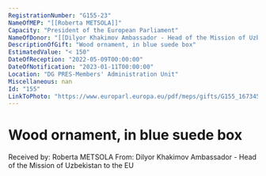 ```yaml
---
RegistrationNumber: "G155-23"
NameOfMEP: "[[Roberta METSOLA]]"
Capacity: "President of the European Parliament"
NameOfDonor: "[[Dilyor Khakimov Ambassador - Head of the Mission of Uzbekistan to the EU]]"
DescriptionOfGift: "Wood ornament, in blue suede box"
EstimatedValue: "< 150"
DateOfReception: "2022-05-09T00:00:00"
DateOfNotification: "2023-01-11T00:00:00"
Location: "DG PRES-Members' Administration Unit"
Miscellaneous: nan
Id: "155"
LinkToPhoto: "https://www.europarl.europa.eu/pdf/meps/gifts/G155_1673458201054.jpg#"
---
```


# Wood ornament, in blue suede box

Received by: Roberta METSOLA
From: Dilyor Khakimov Ambassador - Head of the Mission of Uzbekistan to the EU
